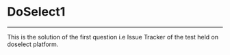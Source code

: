 # DoSelect1
------------

This is the solution of the first question i.e Issue Tracker of the test held on doselect platform.
